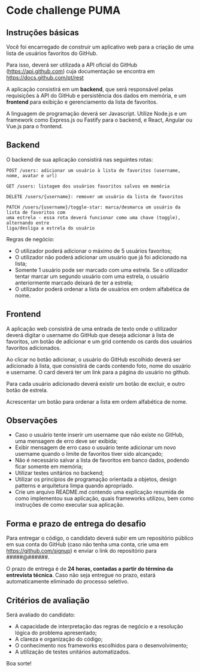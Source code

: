 # Code challenge PUMA

## Instruções básicas

Você foi encarregado de construir um aplicativo web para a criação de uma lista
de usuários favoritos do GitHub.

Para isso, deverá ser utilizada a API oficial do GitHub (https://api.github.com)
cuja documentação se encontra em https://docs.github.com/pt/rest

A aplicação consistirá em um **backend**, que será responsável pelas requisições à
API do GitHub e persistência dos dados em memória, e um **frontend** para exibição e 
gerenciamento da lista de favoritos.

A linguagem de programação deverá ser Javascript. Utilize Node.js e um
framework como Express.js ou Fastify para o backend, e React, Angular ou Vue.js
para o frontend.

## Backend

O backend de sua aplicação consistirá nas seguintes rotas:

```
POST /users: adicionar um usuário à lista de favoritos (username, nome, avatar e url)

GET /users: listagem dos usuários favoritos salvos em memória

DELETE /users/{username}: remover um usuário da lista de favoritos

PATCH /users/{username}/toggle-star: marca/desmarca um usuário da lista de favoritos com 
uma estrela - essa rota deverá funcionar como uma chave (toggle), alternando entre 
liga/desliga a estrela do usuário

```

Regras de negócio:

- O utilizador poderá adicionar o máximo de 5 usuários favoritos;
- O utilizador não poderá adicionar um usuário que já foi adicionado na lista;
- Somente 1 usuário pode ser marcado com uma estrela. Se o utilizador tentar
  marcar um segundo usuário com uma estrela, o usuário anteriormente marcado
  deixará de ter a estrela;
- O utilizador poderá ordenar a lista de usuários em ordem alfabética de nome.

## Frontend

A aplicação web consistirá de uma entrada de texto onde o utilizador deverá
digitar o username do GitHub que deseja adicionar à lista de favoritos, um botão 
de adicionar e um grid contendo os cards dos usuários favoritos adicionados.

Ao clicar no botão adicionar, o usuário do GitHub escolhido deverá ser
adicionado à lista, que consistirá de cards contendo foto, nome do usuário e
username. O card deverá ter um link para a página do usuário no github.

Para cada usuário adicionado deverá existir um botão de excluir, e outro botão
de estrela.

Acrescentar um botão para ordenar a lista em ordem alfabética de nome.

## Observações

- Caso o usuário tente inserir um username que não existe no GitHub, uma
  mensagem de erro deve ser exibida;
- Exibir mensagem de erro caso o usuário tente adicionar um novo username quando
  o limite de favoritos tiver sido alcançado;
- Não é necessário salvar a lista de favoritos em banco dados, podendo ficar
  somente em memória;
- Utilizar testes unitários no backend;
- Utilizar os princípios de programação orientada a objetos, design patterns e
  arquitetura limpa quando apropriado.
- Crie um arquivo README.md contendo uma explicação resumida de como implementou
  sua aplicação, quais frameworks utilizou, bem como instruções de como executar
  sua aplicação.
  
## Forma e prazo de entrega do desafio

Para entregar o código, o candidato deverá subir em um repositório público em sua conta
do GitHub (caso não tenha uma conta, crie uma em https://github.com/signup) e enviar o
link do repositório para #####@######.

O prazo de entrega é de **24 horas, contadas a partir do término da entrevista técnica**. 
Caso não seja entregue no prazo, estará automaticamente eliminado do processo seletivo.

## Critérios de avaliação

Será avaliado do candidato:
- A capacidade de interpretação das regras de negócio e a resolução lógica do problema
apresentado;
- A clareza e organização do código;
- O conhecimento nos frameworks escolhidos para o desenvolvimento;
- A utilização de testes unitários automatizados.


Boa sorte!
